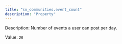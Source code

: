 ```yaml
---
title: "sn_communities.event_count"
description: "Property"
---
```


Description: Number of events a user can post per day.

Value: `20`